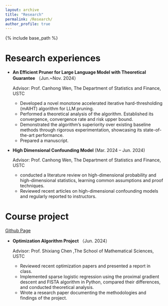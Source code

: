 ```yaml
---
layout: archive
title: "Research"
permalink: /Research/
author_profile: true
---
```


{% include base_path %}

Research experiences
======
* **An Efficient Pruner for Large Language Model with Theoretical Guarantee** （Jun.~Nov. 2024）

  Advisor: Prof. Canhong Wen, The Department of Statistics and Finance, USTC
  * Developed a novel monotone accelerated iterative hard-thresholding (mAIHT) algorithm for LLM pruning.
  * Performed a theoretical analysis of the algorithm. Established its convergence, convergence rate and risk upper bound.
  * Demonstrated the algorithm’s superiority over existing baseline methods through rigorous experimentation, showcasing its state-of-the-art performance.
  * Prepared a manuscript.

* **High Dimensional Confounding Model** (Mar. 2024 – Jun. 2024)

  Advisor: Prof. Canhong Wen, The Department of Statistics and Finance, USTC 
  * conducted a literature review on high-dimensional probability and high-dimensional statistics, learning common assumptions and proof techniques.
  * Reviewed recent articles on high-dimensional confounding models and regularly reported to instructors.
  
Course project
======
[Github Page](https://github.com/zuoooooooo/Courses)
* **Optimization Algorithm Project** （Jun. 2024）

  Advisor: Prof. Shixiang Chen ,The School of Mathematical Sciences, USTC
  * Reviewed recent optimization papers and presented a report in class.
  * Implemented sparse logistic regression using the proximal gradient descent and FISTA algorithm in Python, compared their differences, and conducted theoretical analysis.
  * Wrote a research paper documenting the methodologies and findings of the project.
 



